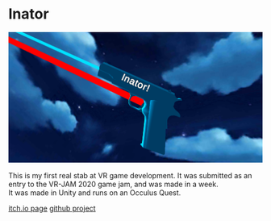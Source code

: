 # Inator
![inator picture](/images/inator.png)

This is my first real stab at VR game development. It was submitted as an entry to the VR-JAM 2020 game jam, and was made in a week.
<br>
It was made in Unity and runs on an Occulus Quest.

[itch.io page](https://jakeparente.itch.io/inator)
[github project](https://github.com/jakeparente/Inator)
